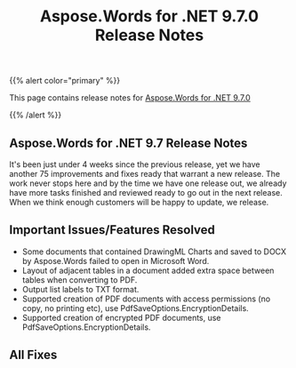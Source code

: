 ﻿---
title: Aspose.Words for .NET 9.7.0 Release Notes
description: "Aspose.Words for .NET 9.7.0 Release Notes – learn about the latest updates and fixes."
type: docs
weight: 100
url: /net/aspose-words-for-net-9-7-0-release-notes/
---

{{% alert color="primary" %}} 

This page contains release notes for [Aspose.Words for .NET 9.7.0](https://downloads.aspose.com/words/net/new-releases/aspose.words-for-.net-9.7.0/)

{{% /alert %}} 

## Aspose.Words for .NET 9.7 Release Notes

It's been just under 4 weeks since the previous release, yet we have another 75 improvements and fixes ready that warrant a new release. The work never stops here and by the time we have one release out, we already have more tasks finished and reviewed ready to go out in the next release. When we think enough customers will be happy to update, we release.

## Important Issues/Features Resolved

- Some documents that contained DrawingML Charts and saved to DOCX by Aspose.Words failed to open in Microsoft Word.
- Layout of adjacent tables in a document added extra space between tables when converting to PDF.
- Output list labels to TXT format.
- Supported creation of PDF documents with access permissions (no copy, no printing etc), use PdfSaveOptions.EncryptionDetails.
- Supported creation of encrypted PDF documents, use PdfSaveOptions.EncryptionDetails.
## All Fixes
